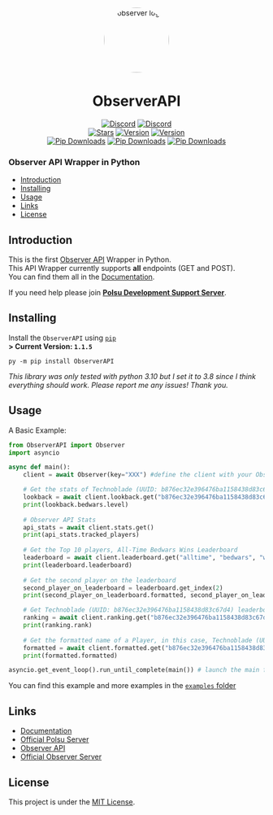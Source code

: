 <div align="center">
    <a href="https://discord.gg/xm9QX3Q"><img src="https://media.discordapp.net/attachments/804945677833994240/943163642176761876/JBBQuMj.png" alt="observer logo" height="128" style="border-radius: 50%"></a>
    <h1>ObserverAPI</h1>
</div>
<div align="center">
        <a href="https://discord.gg/xm9QX3Q"><img src="https://img.shields.io/discord/761623845119328257?color=blue&label=Polsu Support Discord&logo=discord&style=for-the-badge" alt="Discord"></a>
        <a href="https://discord.gg/dcDt9j8fXf"><img src="https://img.shields.io/discord/763987695374434306?color=blue&label=Observer Discord&logo=discord&style=for-the-badge" alt="Discord"></a>  
        <br>
        <a href="https://github.com/Polsulpicien/ObserverAPI"><img src="https://img.shields.io/github/stars/Polsulpicien/ObserverAPI?style=for-the-badge" alt="Stars"></a>
        <a href="https://github.com/Polsulpicien/ObserverAPI"><img src="https://img.shields.io/github/v/release/polsulpicien/ObserverAPI?color=red&label=Version&logo=github&style=for-the-badge" alt="Version"></a>
        <a href="https://github.com/Polsulpicien/ObserverAPI"><img src="https://img.shields.io/github/v/release/polsulpicien/ObserverAPI?color=red&label=Version&logo=github&style=for-the-badge" alt="Version"></a>  
        <br>
        <a href="https://pypi.org/project/ObserverAPI/"><img src="https://img.shields.io/pypi/dd/observerapi?color=yellow&label=PyPI%20Downloads&logo=PyPI&logoColor=white&style=for-the-badge" alt="Pip Downloads"></a>
        <a href="https://pypi.org/project/ObserverAPI/"><img src="https://img.shields.io/pypi/dw/observerapi?label=PyPI%20Downloads&logo=PyPI&logoColor=white&style=for-the-badge" alt="Pip Downloads"></a>
        <a href="https://pypi.org/project/ObserverAPI/"><img src="https://img.shields.io/pypi/dm/observerapi?label=PyPI%20Downloads&logo=PyPI&logoColor=white&style=for-the-badge" alt="Pip Downloads"></a>
</div>
<p align="center">
    <h3>Observer API Wrapper in Python</h3>
</p>

  - [Introduction](https://github.com/Polsulpicien/ObserverAPI/#introduction)  
  - [Installing](https://github.com/Polsulpicien/ObserverAPI/#installing)  
  - [Usage](https://github.com/Polsulpicien/ObserverAPI/#usage)  
  - [Links](https://github.com/Polsulpicien/ObserverAPI/#links)  
  - [License](https://github.com/Polsulpicien/ObserverAPI/#license) 

## Introduction  
  
This is the first [Observer API](https://discord.gg/dcDt9j8fXf) Wrapper in Python.  
This API Wrapper currently supports **all** endpoints (GET and POST).  
You can find them all in the [Documentation](https://github.com/Polsulpicien/ObserverAPI/blob/main/docs/docs.md).

If you need help please join **[Polsu Development Support Server](https://discord.gg/xm9QX3Q)**.   

## Installing  

Install the `ObserverAPI` using [`pip`](https://pypi.org/project/ObserverAPI)  
**> Current Version: `1.1.5`**
```
py -m pip install ObserverAPI
```  

*This library was only tested with python 3.10 but I set it to 3.8 since I think everything should work. Please report me any issues! Thank you.*  

## Usage

A Basic Example:
```py
from ObserverAPI import Observer
import asyncio

async def main():
    client = await Observer(key="XXX") #define the client with your Observer API Key

    # Get the stats of Technoblade (UUID: b876ec32e396476ba1158438d83c67d4) 100 days ago
    lookback = await client.lookback.get("b876ec32e396476ba1158438d83c67d4", 100)
    print(lookback.bedwars.level)
    
    # Observer API Stats
    api_stats = await client.stats.get()
    print(api_stats.tracked_players)
    
    # Get the Top 10 players, All-Time Bedwars Wins Leaderboard 
    leaderboard = await client.leaderboard.get("alltime", "bedwars", "wins", 1, 10)
    print(leaderboard.leaderboard)
    
    # Get the second player on the leaderboard
    second_player_on_leaderboard = leaderboard.get_index(2)
    print(second_player_on_leaderboard.formatted, second_player_on_leaderboard.rank, second_player_on_leaderboard.value)

    # Get Technoblade (UUID: b876ec32e396476ba1158438d83c67d4) leaderboard rank, in this case in the All-Time Bedwars Wins Leaderboard
    ranking = await client.ranking.get("b876ec32e396476ba1158438d83c67d4", "alltime", "bedwars", "wins")
    print(ranking.rank)
    
    # Get the formatted name of a Player, in this case, Technoblade (UUID: b876ec32e396476ba1158438d83c67d4) -> §d[PIG§b+++§d] Technoblade
    formatted = await client.formatted.get("b876ec32e396476ba1158438d83c67d4")
    print(formatted.formatted)

asyncio.get_event_loop().run_until_complete(main()) # launch the main function
```
You can find this example and more examples in the [`examples` folder](https://github.com/Polsulpicien/ObserverAPI/tree/main/tests)

## Links

- [Documentation](https://github.com/Polsulpicien/ObserverAPI/blob/main/docs/docs.md)
- [Official Polsu Server](https://discord.gg/xm9QX3Q)
- [Observer API](https://api.invite.observer/)
- [Official Observer Server](https://discord.gg/dcDt9j8fXf)

## License
This project is under the [MIT License](https://github.com/Polsulpicien/ObserverAPI/blob/main/LICENSE).
